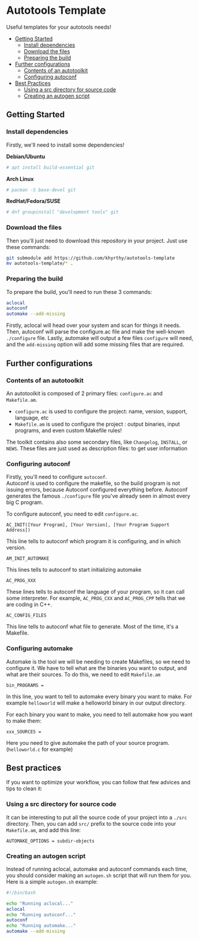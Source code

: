# Autotools Template

Useful templates for your autotools needs!

* [Getting Started](#getting-started)
  * [Install dependencies](#install-dependencies)
  * [Download the files](#download-the-files)
  * [Preparing the build](#preparing-the-build)
* [Further configurations](#configuring-autotools)
  * [Contents of an autotoolkit](#contents-of-an-autotoolkit)
  * [Configuring autoconf](#configuring-autoconf)
* [Best Practices](#best-practices)
  * [Using a src directory for source code](#using-a-src-directory-for-source-code)
  * [Creating an autogen script](#creating-an-autogen-script)

## Getting Started

### Install dependencies

Firstly, we'll need to install some dependencies!

**Debian/Ubuntu**
```bash
# apt install build-essential git
```

**Arch Linux**
```bash
# pacman -S base-devel git
```

**RedHat/Fedora/SUSE**
```bash
# dnf groupinstall "development tools" git
```

### Download the files

Then you'll just need to download this repository in your project.
Just use these commands:
```bash
git submodule add https://github.com/khyrthy/autotools-template
mv autotools-template/* .
```

### Preparing the build

To prepare the build, you'll need to run these 3 commands:
```bash
aclocal
autoconf
automake --add-missing
```

Firstly, aclocal will head over your system and scan for things it needs. Then, autoconf will parse the configure.ac file and make the well-known `./configure` file. Lastly, automake will output a few files `configure` will need, and the `add-missing` option will add some missing files that are required.

## Further configurations

### Contents of an autotoolkit

An autotoolkit is composed of 2 primary files: `configure.ac` and `Makefile.am`.  
* `configure.ac` is used to configure the project: name, version, support, language, etc
* `Makefile.am` is used to configure the project : output binaries, input programs, and even custom Makefile rules!

The toolkit contains also some secondary files, like `Changelog`, `INSTALL`, or `NEWS`. These files are just used as description files: to get user information

### Configuring autoconf

Firstly, you'll need to configure `autoconf`.  
Autoconf is used to configure the makefile, so the build program is not issuing errors, because Autoconf configured everything before. Autoconf generates the famous `./configure` file you've already seen in almost every big C program.

To configure autoconf, you need to edit `configure.ac`.

```
AC_INIT([Your Program], [Your Version], [Your Program Support Address])
```
This line tells to autoconf which program it is configuring, and in which version.

```
AM_INIT_AUTOMAKE
```
This lines tells to autoconf to start initializing automake

```
AC_PROG_XXX
```
These lines tells to autoconf the language of your program, so it can call some interpreter. For example, `AC_PROG_CXX` and `AC_PROG_CPP` tells that we are coding in C++.

```
AC_CONFIG_FILES
```
This line tells to autoconf what file to generate. Most of the time, it's a Makefile.

### Configuring automake

Automake is the tool we will be needing to create Makefiles, so we need to configure it.
We have to tell what are the binaries you want to output, and what are their sources. To do this, we need to edit `Makefile.am`



```
bin_PROGRAMS =
```
In this line, you want to tell to automake every binary you want to make. For example `helloworld` will make a helloworld binary in our output directory.

For each binary you want to make, you need to tell automake how you want to make them:
```
xxx_SOURCES = 
```
Here you need to give automake the path of your source program. (`helloworld.c` for example)

## Best practices

If you want to optimize your workflow, you can follow that few advices and tips to clean it:

### Using a src directory for source code

It can be interesting to put all the source code of your project into a `./src` directory. Then, you can add `src/` prefix to the source code into your `Makefile.am`, and add this line:
```
AUTOMAKE_OPTIONS = subdir-objects
```

### Creating an autogen script

Instead of running aclocal, automake and autoconf commands each time, you should consider making an `autogen.sh` script that will run them for you. Here is a simple `autogen.sh` example:

```bash
#!/bin/bash

echo "Running aclocal..."
aclocal
echo "Running autoconf..."
autoconf
echo "Running automake..."
automake --add-missing
```
